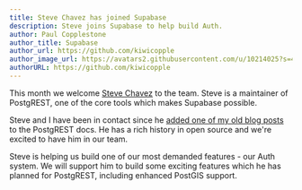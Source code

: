 ```yaml
---
title: Steve Chavez has joined Supabase
description: Steve joins Supabase to help build Auth. 
author: Paul Copplestone
author_title: Supabase
author_url: https://github.com/kiwicopple
author_image_url: https://avatars2.githubusercontent.com/u/10214025?s=400&u=c6775be2ae667e2acae3ccd347fed62bb3f5b3e7&v=4
authorURL: https://github.com/kiwicopple
---
```


This month we welcome [Steve Chavez](https://github.com/steve-chavez) to the team. Steve is a maintainer of PostgREST, one of the core tools which makes Supabase possible. 

<!--truncate-->

Steve and I have been in contact since he [added one of my old blog posts](https://github.com/PostgREST/postgrest-docs/commit/3dde972d31519d3afc319015bce1dc0f73adeb8e#commitcomment-35312841) to the PostgREST docs.  He has a rich history in open source and we're excited to have him in our team. 

Steve is helping us build one of our most demanded features - our Auth system. We will support him to build some exciting features which he has planned for PostgREST, including enhanced PostGIS support.
 
